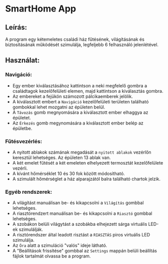 # SmartHome App

## Leírás:
   A program egy kétemeletes családi ház fűtésének, világításának és biztosításának működését szimulálja, legfeljebb 6 felhasználó jelenlétével. 

## Használat:
   ### Navigáció:
   - Egy ember kiválasztásához kattintson a neki megfelelő gombra a családtagok kezelőfelületi elemen, majd kattintson a kiválasztás gombra.
   - Az embereket a fejükön számozott pálcikaemberek jelölik. 
   - A kiválasztott embert a ``Navigáció`` kezelőfelületi területen található gombokkal lehet mozgatni az épületen belül.
   - A ``Távozás`` gomb megnyomására a kiválasztott ember elhaggya az épületet.
   - Az ``Érkezés`` gomb megynomására a kiválasztott ember belép az épületbe.
   ### Fűtésvezérlés:
   - A nyitott ablakok számának megadását a ``nyitott ablakok`` vezérlőn keresztül lehetséges. Az épületen 13 ablak van.
   - A két emelet fűtését a két emeleten elhelyezett termosztát kezelőfelülete vezérli.
   - A kívánt hőmérséklet 10 és 30 fok között módosítható.
   - A szimulált hőmérséglet a ház alparajzától balra található chartok jelzik.
   ### Egyéb rendszerek:
   - A világítást manuálisan be- és kikapcsolni a ``Világítás`` gombbal lehetséges.
   - A riasztórendzert manuálisan be- és kikapcsolni a ``Riasztó`` gombbal lehetséges.
   - A szobákon belüli világytást a szobákba elhejezett sárga virtuális LED-ek szimulálják.
   - A risztórendszer által leadott risztást a ``RIASZTÁS`` piros virtuális LED szimulálja.
   - Az ``Óra`` alatt a szimuláció "valós" ideje látható.
   - A "Beállítások frissítése" gombbal az ``Settings`` mappán belüli beállítás fájlok tartalmát olvassa be a program. 
